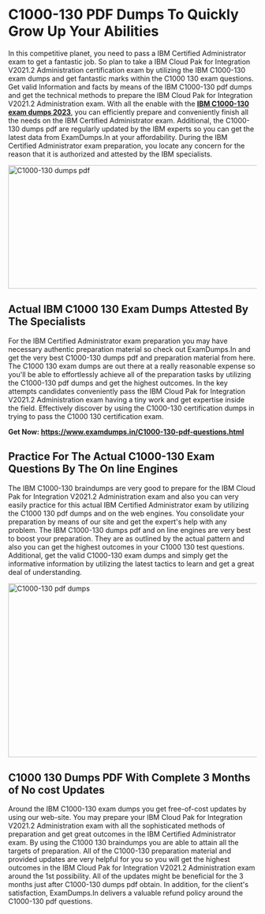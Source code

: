 <h1><strong>C1000-130 PDF Dumps To Quickly Grow Up Your Abilities</strong></h1>
<p>In this competitive planet, you need to pass a IBM Certified Administrator exam to get a fantastic job. So plan to take a IBM Cloud Pak for Integration V2021.2 Administration certification exam by utilizing the IBM C1000-130 exam dumps and get fantastic marks within the C1000 130 exam questions. Get valid Information and facts by means of the IBM C1000-130 pdf dumps and get the technical methods to prepare the IBM Cloud Pak for Integration V2021.2 Administration exam. With all the enable with the <strong><a href="https://www.examdumps.in/C1000-130-pdf-questions.html">IBM C1000-130 exam dumps 2023</a></strong>, you can efficiently prepare and conveniently finish all the needs on the IBM Certified Administrator exam. Additional, the C1000-130 dumps pdf are regularly updated by the IBM experts so you can get the latest data from ExamDumps.In at your affordability. During the IBM Certified Administrator exam preparation, you locate any concern for the reason that it is authorized and attested by the IBM specialists.</p>
<p><img src="https://i.ibb.co/zxJwW90/Copy-of-Online-Classes-Twitter-header-post-Made-with-Poster-My-Wall-1.png" alt="C1000-130 dumps pdf" width="750" height="250" /></p>
<h2><strong>Actual IBM C1000 130 Exam Dumps Attested By The Specialists</strong></h2>
<p>For the IBM Certified Administrator exam preparation you may have necessary authentic preparation material so check out ExamDumps.In and get the very best C1000-130 dumps pdf and preparation material from here. The C1000 130 exam dumps are out there at a really reasonable expense so you'll be able to effortlessly achieve all of the preparation tasks by utilizing the C1000-130 pdf dumps and get the highest outcomes. In the key attempts candidates conveniently pass the IBM Cloud Pak for Integration V2021.2 Administration exam having a tiny work and get expertise inside the field. Effectively discover by using the C1000-130 certification dumps in trying to pass the C1000 130 certification exam.</p>
<p><strong>Get Now:&nbsp;<a href="https://www.examdumps.in/C1000-130-pdf-questions.html">https://www.examdumps.in/C1000-130-pdf-questions.html</a></strong></p>
<h2><strong>Practice For The Actual C1000-130 Exam Questions By The On line Engines</strong></h2>
<p>The IBM C1000-130 braindumps are very good to prepare for the IBM Cloud Pak for Integration V2021.2 Administration exam and also you can very easily practice for this actual IBM Certified Administrator exam by utilizing the C1000 130 pdf dumps and on the web engines. You consolidate your preparation by means of our site and get the expert's help with any problem. The IBM C1000-130 dumps pdf and on line engines are very best to boost your preparation. They are as outlined by the actual pattern and also you can get the highest outcomes in your C1000 130 test questions. Additional, get the valid C1000-130 exam dumps and simply get the informative information by utilizing the latest tactics to learn and get a great deal of understanding.</p>
<p><a href="https://www.examdumps.in/C1000-130-pdf-questions.html"><img src="https://i.ibb.co/QkNtdwY/Copy-of-Zoom-Online-Classes-Facebook-Share-Po-Made-with-Poster-My-Wall-1.jpg" alt="C1000-130 pdf dumps" width="670" height="352" /></a></p>
<h2><strong>C1000 130 Dumps PDF With Complete 3 Months of No cost Updates</strong></h2>
<p>Around the IBM C1000-130 exam dumps you get free-of-cost updates by using our web-site. You may prepare your IBM Cloud Pak for Integration V2021.2 Administration exam with all the sophisticated methods of preparation and get great outcomes in the IBM Certified Administrator exam. By using the C1000 130 braindumps you are able to attain all the targets of preparation. All of the C1000-130 preparation material and provided updates are very helpful for you so you will get the highest outcomes in the IBM Cloud Pak for Integration V2021.2 Administration exam around the 1st possibility. All of the updates might be beneficial for the 3 months just after C1000-130 dumps pdf obtain. In addition, for the client's satisfaction, ExamDumps.In delivers a valuable refund policy around the C1000-130 pdf questions.</p>
